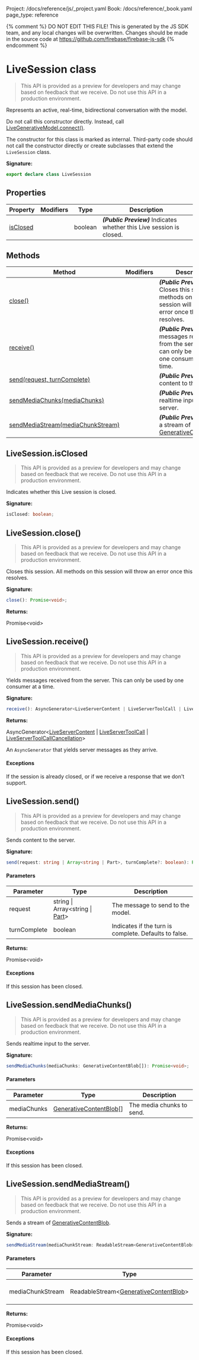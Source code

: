 Project: /docs/reference/js/_project.yaml
Book: /docs/reference/_book.yaml
page_type: reference

{% comment %}
DO NOT EDIT THIS FILE!
This is generated by the JS SDK team, and any local changes will be
overwritten. Changes should be made in the source code at
https://github.com/firebase/firebase-js-sdk
{% endcomment %}

# LiveSession class
> This API is provided as a preview for developers and may change based on feedback that we receive. Do not use this API in a production environment.
> 

Represents an active, real-time, bidirectional conversation with the model.

Do not call this constructor directly. Instead, call [LiveGenerativeModel.connect()](./ai.livegenerativemodel.md#livegenerativemodelconnect)<!-- -->.

The constructor for this class is marked as internal. Third-party code should not call the constructor directly or create subclasses that extend the `LiveSession` class.

<b>Signature:</b>

```typescript
export declare class LiveSession 
```

## Properties

|  Property | Modifiers | Type | Description |
|  --- | --- | --- | --- |
|  [isClosed](./ai.livesession.md#livesessionisclosed) |  | boolean | <b><i>(Public Preview)</i></b> Indicates whether this Live session is closed. |

## Methods

|  Method | Modifiers | Description |
|  --- | --- | --- |
|  [close()](./ai.livesession.md#livesessionclose) |  | <b><i>(Public Preview)</i></b> Closes this session. All methods on this session will throw an error once this resolves. |
|  [receive()](./ai.livesession.md#livesessionreceive) |  | <b><i>(Public Preview)</i></b> Yields messages received from the server. This can only be used by one consumer at a time. |
|  [send(request, turnComplete)](./ai.livesession.md#livesessionsend) |  | <b><i>(Public Preview)</i></b> Sends content to the server. |
|  [sendMediaChunks(mediaChunks)](./ai.livesession.md#livesessionsendmediachunks) |  | <b><i>(Public Preview)</i></b> Sends realtime input to the server. |
|  [sendMediaStream(mediaChunkStream)](./ai.livesession.md#livesessionsendmediastream) |  | <b><i>(Public Preview)</i></b> Sends a stream of [GenerativeContentBlob](./ai.generativecontentblob.md#generativecontentblob_interface)<!-- -->. |

## LiveSession.isClosed

> This API is provided as a preview for developers and may change based on feedback that we receive. Do not use this API in a production environment.
> 

Indicates whether this Live session is closed.

<b>Signature:</b>

```typescript
isClosed: boolean;
```

## LiveSession.close()

> This API is provided as a preview for developers and may change based on feedback that we receive. Do not use this API in a production environment.
> 

Closes this session. All methods on this session will throw an error once this resolves.

<b>Signature:</b>

```typescript
close(): Promise<void>;
```
<b>Returns:</b>

Promise&lt;void&gt;

## LiveSession.receive()

> This API is provided as a preview for developers and may change based on feedback that we receive. Do not use this API in a production environment.
> 

Yields messages received from the server. This can only be used by one consumer at a time.

<b>Signature:</b>

```typescript
receive(): AsyncGenerator<LiveServerContent | LiveServerToolCall | LiveServerToolCallCancellation>;
```
<b>Returns:</b>

AsyncGenerator&lt;[LiveServerContent](./ai.liveservercontent.md#liveservercontent_interface) \| [LiveServerToolCall](./ai.liveservertoolcall.md#liveservertoolcall_interface) \| [LiveServerToolCallCancellation](./ai.liveservertoolcallcancellation.md#liveservertoolcallcancellation_interface)<!-- -->&gt;

An `AsyncGenerator` that yields server messages as they arrive.

#### Exceptions

If the session is already closed, or if we receive a response that we don't support.

## LiveSession.send()

> This API is provided as a preview for developers and may change based on feedback that we receive. Do not use this API in a production environment.
> 

Sends content to the server.

<b>Signature:</b>

```typescript
send(request: string | Array<string | Part>, turnComplete?: boolean): Promise<void>;
```

#### Parameters

|  Parameter | Type | Description |
|  --- | --- | --- |
|  request | string \| Array&lt;string \| [Part](./ai.md#part)<!-- -->&gt; | The message to send to the model. |
|  turnComplete | boolean | Indicates if the turn is complete. Defaults to false. |

<b>Returns:</b>

Promise&lt;void&gt;

#### Exceptions

If this session has been closed.

## LiveSession.sendMediaChunks()

> This API is provided as a preview for developers and may change based on feedback that we receive. Do not use this API in a production environment.
> 

Sends realtime input to the server.

<b>Signature:</b>

```typescript
sendMediaChunks(mediaChunks: GenerativeContentBlob[]): Promise<void>;
```

#### Parameters

|  Parameter | Type | Description |
|  --- | --- | --- |
|  mediaChunks | [GenerativeContentBlob](./ai.generativecontentblob.md#generativecontentblob_interface)<!-- -->\[\] | The media chunks to send. |

<b>Returns:</b>

Promise&lt;void&gt;

#### Exceptions

If this session has been closed.

## LiveSession.sendMediaStream()

> This API is provided as a preview for developers and may change based on feedback that we receive. Do not use this API in a production environment.
> 

Sends a stream of [GenerativeContentBlob](./ai.generativecontentblob.md#generativecontentblob_interface)<!-- -->.

<b>Signature:</b>

```typescript
sendMediaStream(mediaChunkStream: ReadableStream<GenerativeContentBlob>): Promise<void>;
```

#### Parameters

|  Parameter | Type | Description |
|  --- | --- | --- |
|  mediaChunkStream | ReadableStream&lt;[GenerativeContentBlob](./ai.generativecontentblob.md#generativecontentblob_interface)<!-- -->&gt; | The stream of [GenerativeContentBlob](./ai.generativecontentblob.md#generativecontentblob_interface) to send. |

<b>Returns:</b>

Promise&lt;void&gt;

#### Exceptions

If this session has been closed.

